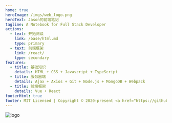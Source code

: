 ```yaml
---
home: true
heroImage: /imgs/web_logo.png
heroText: Jason的前端笔记
tagline: A Notebook for Full Stack Developer
actions:
  - text: 开始阅读
    link: /base/html.md
    type: primary
  - text: 前端框架
    link: /react/
    type: secondary
features:
  - title: 基础知识
    details: HTML + CSS + Javascript + TypeScript
  - title: 服务器端
    details: Ajax + Axios + Git + Node.js + MongoDB + Webpack
  - title: 前端框架
    details: Vue + React
footerHtml: true
footer: MIT Licensed | Copyright © 2020-present <a href="https://github.com/jrothschild33" target="_blank">Jason Zhou</a>
---
```


<img :src="$withBase('/imgs/logo.png')" alt="logo">
